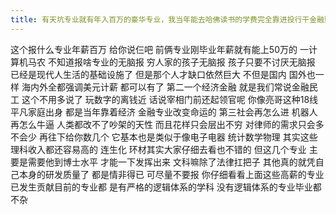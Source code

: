 ```yaml
---
title: 有天坑专业就有年入百万的豪华专业，我当年能去哈佛读书的学费完全靠进投行干金融赚出来的，父母没给一分钱，这么多年过去了能赚钱的专业依然还是这几个
---
```

这个报什么专业年薪百万
给你说仨吧
前俩专业刚毕业年薪就有能上50万的
一计算机马农
不知道报啥专业的无脑报
穷人家的孩子无脑报
孩子只要不讨厌无脑报
已经是现代人生活的基础设施了
但是那个人才缺口依然巨大
不但是国内
国外也一样
海内外全都强调美元计薪
都可以有了
第二一个经济金融
就是我们常说金融民工
这个不用多说了
玩数字的离钱近
话说宰相门前还起领官呢
你像亮哥这种18线平凡家庭出身
都是当年靠着经济
金融专业改变命运的
第三社会再怎么进
机器人再怎么牛逼
人类都改不了吵架的天性
而且花样只会层出不穷
对律师的需求只会多不会少
再往下给你数几个
它基本也是类似于像电子电器
统计数学物理
其实这些理科收入都还容易高的
连生化
环材其实大家仔细去看也不错的
但这几个专业
主要是需要他到博士水平
才能一下发挥出来
文科嘛除了法律扛把子
其他真的就凭自己本身的研发质量了
都是情非得已
可尽量不要报
你仔细看看上面这些高薪的专业
已发生贡献目前的专业都
是有严格的逻辑体系的学科
没有逻辑体系的专业毕业都不杂
